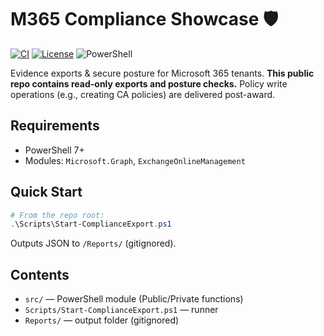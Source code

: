 # M365 Compliance Showcase 🛡️
[![CI](https://github.com/suresh-1001/m365-compliance-showcase/actions/workflows/ci.yml/badge.svg)](…)
[![License](https://img.shields.io/badge/License-MIT-blue.svg)](LICENSE)
![PowerShell](https://img.shields.io/badge/PowerShell-7%2B-5391FE)

Evidence exports & secure posture for Microsoft 365 tenants. **This public repo contains read-only exports and posture checks.** Policy write operations (e.g., creating CA policies) are delivered post-award.

## Requirements
- PowerShell 7+
- Modules: `Microsoft.Graph`, `ExchangeOnlineManagement`

## Quick Start
```powershell
# From the repo root:
.\Scripts\Start-ComplianceExport.ps1
```

Outputs JSON to `/Reports/` (gitignored).

## Contents

- `src/` — PowerShell module (Public/Private functions)
- `Scripts/Start-ComplianceExport.ps1` — runner
- `Reports/` — output folder (gitignored)
